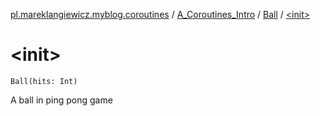 [pl.mareklangiewicz.myblog.coroutines](../../index.md) / [A_Coroutines_Intro](../index.md) / [Ball](index.md) / [&lt;init&gt;](.)

# &lt;init&gt;

`Ball(hits: Int)`

A ball in ping pong game

